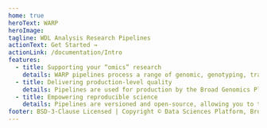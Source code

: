 ```yaml
---
home: true
heroText: WARP
heroImage:
tagline: WDL Analysis Research Pipelines
actionText: Get Started →
actionLink: /documentation/Intro
features:
  - title: Supporting your “omics” research
    details: WARP pipelines process a range of genomic, genotyping, transcriptomic and epigenomic data
  - title: Delivering production-level quality
    details: Pipelines are used for production by the Broad Genomics Platform and the Human Cell Atlas; they are scientifically validated, scalable, and cost- and cloud- optimized
  - title: Empowering reproducible science
    details: Pipelines are versioned and open-source, allowing you to track and share exactly how your data was processed
footer: BSD-3-Clause Licensed | Copyright © Data Sciences Platform, Broad Institute.
---
```


<CookieBanner banner_text="This website uses cookies for security and analytics purposes. By using this site, you agree to these uses." banner_learn_more_link="./privacy"></CookieBanner>
